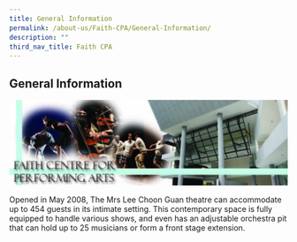 ```yaml
---
title: General Information
permalink: /about-us/Faith-CPA/General-Information/
description: ""
third_nav_title: Faith CPA
---
```

## General Information

![](/images/CPA%20Banner.jpeg)

Opened in May 2008, The Mrs Lee Choon Guan theatre can accommodate up to 454 guests in its intimate setting. This contemporary space is fully equipped to handle various shows, and even has an adjustable orchestra pit that can hold up to 25 musicians or form a front stage extension.


